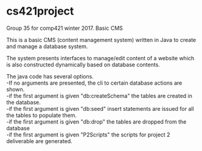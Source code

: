 # cs421project
Group 35 for comp421 winter 2017. Basic CMS

This is a basic CMS (content management system) written in Java to create and manage a database system.

The system presents interfaces to manage/edit content of a website which is also constructed dynamically based on database contents.

The java code has several options.
<br>-If no arguments are presented, the cli to certain database actions are shown.
<br>-if the first argument is given "db:createSchema" the tables are created in the database.
<br>-if the first argument is given "db:seed" insert statements are issued for all the tables to populate them.
<br>-if the first argument is given "db:drop" the tables are dropped from the database
<br>-if the first argument is given "P2Scripts" the scripts for project 2 deliverable are generated.

